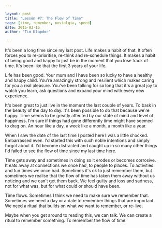 ```yaml
---

layout: post
title: "Lesson #7: The Flow of Time"
tags: [time, remember, nostalgia, speed]
date: 2015-03-15
author: "Tim Klapdor"
 
---
```


It's been a long time since my last post. Life makes a habit of that. It often forces you to re-prioritise, re-think and re-schedule things. It makes a habit of being good and happy to just be in the moment that you lose track of time. It's been like that the first 3 years of your life. 

Life has been good. Your mum and I have been so lucky to have a healthy and happy child. You're amazingly strong and resilient which makes caring for you a real pleasure. You've been talking for so long that it's a great joy to watch you learn, ask questions and expand your mind with every new experience. 

It's been great to just live in the moment the last couple of years. To bask in the beauty of the day to day. It's been possible to do that because we're happy. Time seems to be greatly affected by our state of mind and level of happiness. I'm sure if things had gone differently time might have seemed to drag on. An hour like a day, a week like a month, a month like a year. 

When I saw the date of the last time I posted here I was a little shocked. Embarrassed even. I'd started this with such noble intentions and simply forgot about it. I'd become distracted and caught up in so many other things I'd failed to see the flow of time since my last time here. 

Time gets away and sometimes in doing so it erodes or becomes corrosive. It eats away at connections we once had, to people to places. To activities and fun times we once had. Sometimes it's ok to just remember them, but sometimes we realise that the flow of time has taken them away without us noticing and we can't get them back. We feel guilty and loss and sadness, not for what was, but for what could or should have been. 

Time flows. Sometimes I think we need to make sure we remember that. Sometimes we need a day or a date to remember things that are important. We need a ritual that builds on what we want to remember, or re-live. 

Maybe when you get around to reading this, we can talk. We can create a ritual to remember something. To remember the flow of time.  